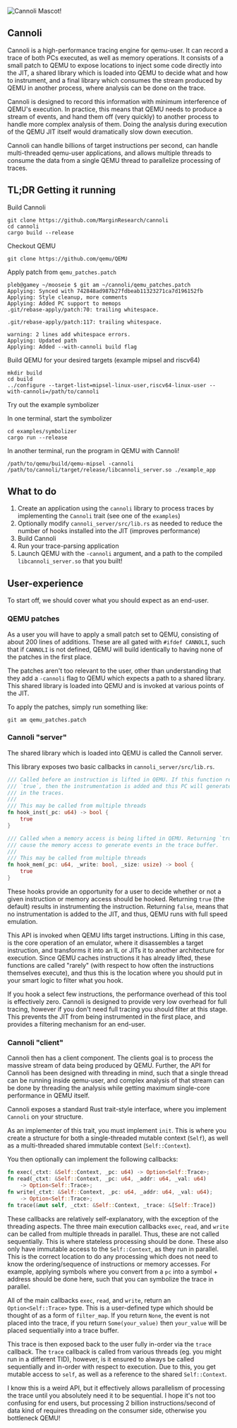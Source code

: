 ![Cannoli Mascot!](/margin_assets/logo.png)

## Cannoli

Cannoli is a high-performance tracing engine for qemu-user. It can record a
trace of both PCs executed, as well as memory operations. It consists of a
small patch to QEMU to expose locations to inject some code directly into the
JIT, a shared library which is loaded into QEMU to decide what and how to
instrument, and a final library which consumes the stream produced by QEMU in
another process, where analysis can be done on the trace.

Cannoli is designed to record this information with minimum interference of
QEMU's execution. In practice, this means that QEMU needs to produce a stream
of events, and hand them off (very quickly) to another process to handle more
complex analysis of them. Doing the analysis during execution of the QEMU JIT
itself would dramatically slow down execution.

Cannoli can handle billions of target instructions per second, can handle
multi-threaded qemu-user applications, and allows multiple threads to consume
the data from a single QEMU thread to parallelize processing of traces.

## TL;DR Getting it running

Build Cannoli

```
git clone https://github.com/MarginResearch/cannoli
cd cannoli
cargo build --release
```

Checkout QEMU

```
git clone https://github.com/qemu/QEMU
```

Apply patch from `qemu_patches.patch`

```
pleb@gamey ~/mooseie $ git am ~/cannoli/qemu_patches.patch
Applying: Synced with 742848ad987b27fdbeab11323271ca7d196152fb
Applying: Style cleanup, more comments
Applying: Added PC support to memops
.git/rebase-apply/patch:70: trailing whitespace.
       
.git/rebase-apply/patch:117: trailing whitespace.
            
warning: 2 lines add whitespace errors.
Applying: Updated path
Applying: Added --with-cannoli build flag
```

Build QEMU for your desired targets (example mipsel and riscv64)

```
mkdir build
cd build
../configure --target-list=mipsel-linux-user,riscv64-linux-user --with-cannoli=/path/to/cannoli
```
Try out the example symbolizer

In one terminal, start the symbolizer

```
cd examples/symbolizer
cargo run --release
```

In another terminal, run the program in QEMU with Cannoli!

```
/path/to/qemu/build/qemu-mipsel -cannoli /path/to/cannoli/target/release/libcannoli_server.so ./example_app
```

## What to do

1. Create an application using the `cannoli` library to process traces by
   implementing the `Cannoli` trait (see one of the `examples`)
2. Optionally modify `cannoli_server/src/lib.rs` as needed to reduce the number
   of hooks installed into the JIT (improves performance)
3. Build Cannoli
4. Run your trace-parsing application
5. Launch QEMU with the `-cannoli` argument, and a path to the compiled
   `libcannoli_server.so` that you built!

## User-experience

To start off, we should cover what you should expect as an end-user.

### QEMU patches

As a user you will have to apply a small patch set to QEMU, consisting of about
200 lines of additions. These are all gated with `#ifdef CANNOLI`, such that if
`CANNOLI` is not defined, QEMU will build identically to having none of the
patches in the first place.

The patches aren't too relevant to the user, other than understanding that they
add a `-cannoli` flag to QEMU which expects a path to a shared library. This
shared library is loaded into QEMU and is invoked at various points of the JIT.

To apply the patches, simply run something like:

`git am qemu_patches.patch`

### Cannoli "server"

The shared library which is loaded into QEMU is called the Cannoli server.

This library exposes two basic callbacks in `cannoli_server/src/lib.rs`.

```rust
/// Called before an instruction is lifted in QEMU. If this function returns
/// `true`, then the instrumentation is added and this PC will generate logs
/// in the traces.
///
/// This may be called from multiple threads
fn hook_inst(_pc: u64) -> bool {
    true
}

/// Called when a memory access is being lifted in QEMU. Returning `true` will
/// cause the memory access to generate events in the trace buffer.
///
/// This may be called from multiple threads
fn hook_mem(_pc: u64, _write: bool, _size: usize) -> bool {
    true
}
```

These hooks provide an opportunity for a user to decide whether or not a given
instruction or memory access should be hooked. Returning `true` (the default)
results in instrumenting the instruction. Returning `false`, means that no
instrumentation is added to the JIT, and thus, QEMU runs with full speed
emulation.

This API is invoked when QEMU lifts target instructions. Lifting in this case,
is the core operation of an emulator, where it disassembles a target
instruction, and transforms it into an IL or JITs it to another architecture
for execution. Since QEMU caches instructions it has already lifted, these
functions are called "rarely" (with respect to how often the instructions
themselves execute), and thus this is the location where you should put in your
smart logic to filter what you hook.

If you hook a select few instructions, the performance overhead of this tool is
effectively zero. Cannoli is designed to provide very low overhead for full
tracing, however if you don't need full tracing you should filter at this
stage. This prevents the JIT from being instrumented in the first place, and
provides a filtering mechanism for an end-user.

### Cannoli "client"

Cannoli then has a client component. The clients goal is to process the massive
stream of data being produced by QEMU. Further, the API for Cannoli has been
designed with threading in mind, such that a single thread can be running
inside qemu-user, and complex analysis of that stream can be done by threading
the analysis while getting maximum single-core performance in QEMU itself.

Cannoli exposes a standard Rust trait-style interface, where you implement
`Cannoli` on your structure.

As an implementer of this trait, you must implement `init`. This is where you
create a structure for both a single-threaded mutable context (`Self`), as well
as a multi-threaded shared immutable context (`Self::Context`).

You then optionally can implement the following callbacks:

```rust
fn exec(_ctxt: &Self::Context, _pc: u64) -> Option<Self::Trace>;
fn read(_ctxt: &Self::Context, _pc: u64, _addr: u64, _val: u64)
    -> Option<Self::Trace>; 
fn write(_ctxt: &Self::Context, _pc: u64, _addr: u64, _val: u64);
    -> Option<Self::Trace>; 
fn trace(&mut self, _ctxt: &Self::Context, _trace: &[Self::Trace])
```

These callbacks are relatively self-explanatory, with the exception of the
threading aspects. The three main execution callbacks `exec`, `read`, and
`write` can be called from multiple threads in parallel. Thus, these are not
called sequentially. This is where stateless processing should be done. These
also only have immutable access to the `Self::Context`, as they run in
parallel. This is the correct location to do any processing which does not need
to know the ordering/sequence of instructions or memory accesses. For example,
applying symbols where you convert from a `pc` into a symbol + address should
be done here, such that you can symbolize the trace in parallel.

All of the main callbacks `exec`, `read`, and `write`, return an
`Option<Self::Trace>` type. This is a user-defined type which should be thought
of as a form of `filter_map`. If you return `None`, the event is not placed
into the trace, if you return `Some(your_value)` then `your_value` will be
placed sequentially into a trace buffer.

This trace is then exposed back to the user fully in-order via the `trace`
callback. The `trace` callback is called from various threads (eg. you might
run in a different TID), however, is it ensured to always be called
sequentially and in-order with respect to execution. Due to this, you get
mutable access to `self`, as well as a reference to the shared `Self::Context`.

I know this is a weird API, but it effectively allows parallelism of processing
the trace until you absolutely need it to be sequential. I hope it's not too
confusing for end users, but processing 2 billion instructions/second of data
kind of requires threading on the consumer side, otherwise you bottleneck QEMU!

